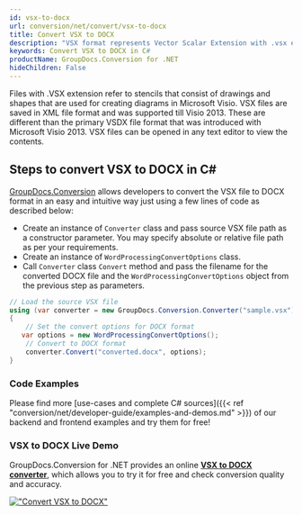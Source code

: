 ```yaml
---
id: vsx-to-docx
url: conversion/net/convert/vsx-to-docx
title: Convert VSX to DOCX
description: "VSX format represents Vector Scalar Extension with .vsx extension. Learn how to convert VSX to DOCX file programmatically in C# language using GroupDocs.Conversion for .NET library."
keywords: Convert VSX to DOCX in C#
productName: GroupDocs.Conversion for .NET
hideChildren: False
---
```


Files with .VSX extension refer to stencils that consist of drawings and shapes that are used for creating diagrams in Microsoft Visio. VSX files are saved in XML file format and was supported till Visio 2013. These are different than the primary VSDX file format that was introduced with Microsoft Visio 2013. VSX files can be opened in any text editor to view the contents.

## Steps to convert VSX to DOCX in C#

[GroupDocs.Conversion](https://products.groupdocs.com/conversion/net) allows developers to convert the VSX file to DOCX format in an easy and intuitive way just using a few lines of code as described below:

* Create an instance of `Converter` class and pass source VSX file path as a constructor parameter. You may specify absolute or relative file path as per your requirements. 
* Create an instance of `WordProcessingConvertOptions` class.
* Call `Converter` class `Convert` method and pass the filename for the converted DOCX file and the `WordProcessingConvertOptions` object from the previous step as parameters.

```csharp
// Load the source VSX file
using (var converter = new GroupDocs.Conversion.Converter("sample.vsx"))
{
    // Set the convert options for DOCX format
   var options = new WordProcessingConvertOptions();
    // Convert to DOCX format
    converter.Convert("converted.docx", options);
}
```

### Code Examples

Please find more [use-cases and complete C# sources]({{< ref "conversion/net/developer-guide/examples-and-demos.md" >}}) of our backend and frontend examples and try them for free!

### VSX to DOCX Live Demo

GroupDocs.Conversion for .NET provides an online [**VSX to DOCX converter**](https://products.groupdocs.app/conversion/vsx-to-docx), which allows you to try it for free and check conversion quality and accuracy.

[!["Convert VSX to DOCX"](conversion/net/images/convert-to-docx/convert-vsx-to-docx.png)](https://products.groupdocs.app/conversion/vsx-to-docx)